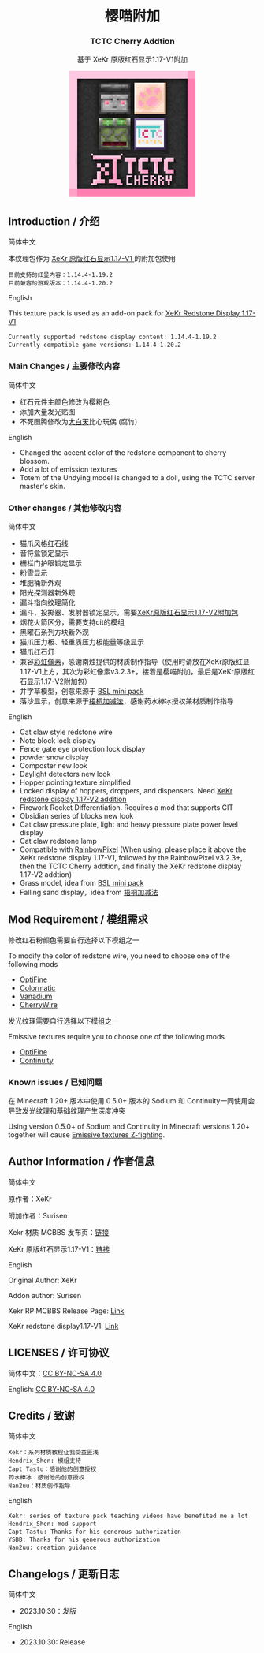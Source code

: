 <h1 align = "center">樱喵附加</h1>
<h3 align = "center">TCTC Cherry Addtion</h3>

<p align = "center">基于 XeKr 原版红石显示1.17-V1附加</p>

<div align="center"><img src="pack.png" width="256" height="256" /></div>

## Introduction / 介绍

简体中文

本纹理包作为 [ XeKr 原版红石显示1.17-V1 ](https://legacy.curseforge.com/minecraft/texture-packs/xekr-redstone-display/files/3344524) 的附加包使用

    目前支持的红显内容：1.14.4-1.19.2
    目前兼容的游戏版本：1.14.4-1.20.2

English

This texture pack is used as an add-on pack for [XeKr Redstone Display 1.17-V1](https://legacy.curseforge.com/minecraft/texture-packs/xekr-redstone-display/files/3344524)

    Currently supported redstone display content: 1.14.4-1.19.2
    Currently compatible game versions: 1.14.4-1.20.2

### Main Changes / 主要修改内容

简体中文

- 红石元件主颜色修改为樱粉色
- 添加大量发光贴图
- 不死图腾修改为[大白天](https://space.bilibili.com/190067998/)比心玩偶 (腐竹)

English

- Changed the accent color of the redstone component to cherry blossom.
- Add a lot of emission textures
- Totem of the Undying model is changed to a doll, using the TCTC server master's skin.

### Other changes / 其他修改内容

简体中文

- 猫爪风格红石线
- 音符盒锁定显示
- 栅栏门护眼锁定显示
- 粉雪显示
- 堆肥桶新外观
- 阳光探测器新外观
- 漏斗指向纹理简化
- 漏斗、投掷器、发射器锁定显示，需要[XeKr原版红石显示1.17-V2附加包](https://legacy.curseforge.com/minecraft/texture-packs/xekr-redstone-display/files/3504282)
- 烟花火箭区分，需要支持cit的模组
- 黑曜石系列方块新外观
- 猫爪压力板、轻重质压力板能量等级显示
- 猫爪红石灯
- 兼容[彩虹像素](https://afdian.net/a/Nan2uu)，感谢南烛提供的材质制作指导（使用时请放在XeKr原版红显1.17-V1上方，其次为彩虹像素v3.2.3+，接着是樱喵附加，最后是XeKr原版红石显示1.17-V2附加包）
- 井字草模型，创意来源于 [BSL mini pack](https://bitslablab.com/bslminipacks/)
- 落沙显示，创意来源于[梧桐加减法](https://afdian.net/a/YSBBBB)，感谢药水棒冰授权兼材质制作指导

English

- Cat claw style redstone wire
- Note block lock display
- Fence gate eye protection lock display
- powder snow display
- Composter new look
- Daylight detectors new look
- Hopper pointing texture simplified
- Locked display of hoppers, droppers, and dispensers. Need [XeKr redstone display 1.17-V2 addition](https://legacy.curseforge.com/minecraft/texture-packs/xekr-redstone-display/files/3504282)
- Firework Rocket Differentiation. Requires a mod that supports CIT
- Obsidian series of blocks new look
- Cat claw pressure plate, light and heavy pressure plate power level display
- Cat claw redstone lamp
- Compatible with [RainbowPixel](https://afdian.net/a/Nan2uu) (When using, please place it above the XeKr redstone display 1.17-V1, followed by the RainbowPixel v3.2.3+, then the TCTC Cherry addtion, and finally the XeKr redstone display 1.17-V2 addtion)
- Grass model, idea from [BSL mini pack](https://bitslablab.com/bslminipacks/)
- Falling sand display，idea from [梧桐加减法](https://afdian.net/a/YSBBBB)

## Mod Requirement / 模组需求

修改红石粉颜色需要自行选择以下模组之一

To modify the color of redstone wire, you need to choose one of the following mods

- [OptiFine](https://www.optifine.net/downloads)
- [Colormatic](https://www.curseforge.com/minecraft/mc-mods/colormatic)
- [Vanadium](https://modrinth.com/mod/vanadium)
- [CherryWire](https://github.com/The-Cat-Town-Craft/Cherry-Wire)

发光纹理需要自行选择以下模组之一

Emissive textures require you to choose one of the following mods

- [OptiFine](https://www.optifine.net/downloads)
- [Continuity](https://modrinth.com/mod/continuity)

### Known issues / 已知问题

在 Minecraft 1.20+ 版本中使用 0.5.0+ 版本的 Sodium 和 Continuity一同使用会导致发光纹理和基础纹理产生[深度冲突](https://github.com/PepperCode1/Continuity/issues/292)

Using version 0.5.0+ of Sodium and Continuity in Minecraft versions 1.20+ together will cause [Emissive textures Z-fighting](https://github.com/PepperCode1/Continuity/issues/292).

## Author Information / 作者信息

简体中文

原作者：XeKr

附加作者：Surisen

Xekr 材质 MCBBS 发布页：[链接](https://www.mcbbs.net/thread-823957-1-1.html)

XeKr 原版红石显示1.17-V1：[链接](https://legacy.curseforge.com/minecraft/texture-packs/xekr-redstone-display/files/3344524)


English

Original Author: XeKr

Addon author: Surisen

Xekr RP MCBBS Release Page: [Link](https://www.mcbbs.net/thread-823957-1-1.html)

XeKr redstone display1.17-V1: [Link](https://legacy.curseforge.com/minecraft/texture-packs/xekr-redstone-display/files/3344524)

## LICENSES / 许可协议

简体中文：[CC BY-NC-SA 4.0](https://creativecommons.org/licenses/by-nc-sa/4.0/deed.zh)

English: [CC BY-NC-SA 4.0](https://creativecommons.org/licenses/by-nc-sa/4.0/deed.en)

## Credits / 致谢

简体中文

    Xekr：系列材质教程让我受益匪浅
    Hendrix_Shen: 模组支持
    Capt Tastu：感谢他的创意授权
    药水棒冰：感谢他的创意授权
    Nan2uu：材质创作指导

English

    Xekr: series of texture pack teaching videos have benefited me a lot
    Hendrix_Shen: mod support
    Capt Tastu: Thanks for his generous authorization
    YSBB: Thanks for his generous authorization
    Nan2uu: creation guidance

## Changelogs / 更新日志

简体中文

- 2023.10.30：发版

English

- 2023.10.30: Release
